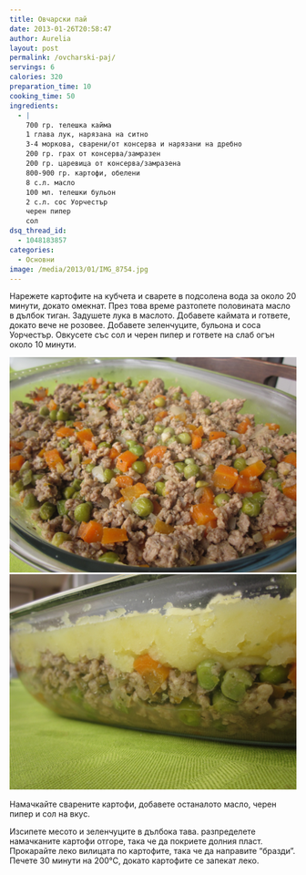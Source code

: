 ```yaml
---
title: Овчарски пай
date: 2013-01-26T20:58:47
author: Aurelia
layout: post
permalink: /ovcharski-paj/
servings: 6
calories: 320
preparation_time: 10
cooking_time: 50
ingredients:
  - |
    700 гр. телешка кайма
    1 глава лук, нарязана на ситно
    3-4 моркова, сварени/от консерва и нарязани на дребно
    200 гр. грах от консерва/замразен
    200 гр. царевица от консерва/замразена
    800-900 гр. картофи, обелени
    8 с.л. масло
    100 мл. телешки бульон
    2 с.л. сос Уорчестър
    черен пипер
    сол
dsq_thread_id:
  - 1048183857
categories:
  - Основни
image: /media/2013/01/IMG_8754.jpg
---
```

Нарежете картофите на кубчета и сварете в подсолена вода за около 20 минути, докато омекнат. През това време разтопете половината масло в дълбок тиган. Задушете лука в маслото. Добавете каймата и гответе, докато вече не розовее. Добавете зеленчуците, бульона и соса Уорчестър. Овкусете със сол и черен пипер и гответе на слаб огън около 10 минути.
  
<img src="/media/2013/01/IMG_8724.jpg" class="alignleft" />
<img src="/media/2013/01/IMG_8731.jpg" class="alignright" />
  
Намачкайте сварените картофи, добавете останалото масло, черен пипер и сол на вкус.
  
Изсипете месото и зеленчуците в дълбока тава. разпределете намачканите картофи отгоре, така че да покриете долния пласт. Прокарайте леко вилицата по картофите, така че да направите &#8220;бразди&#8221;. Печете 30 минути на 200°С, докато картофите се запекат леко.